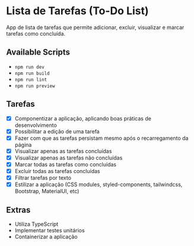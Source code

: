 # Lista de Tarefas (To-Do List)

App de lista de tarefas que permite adicionar, excluir, visualizar e marcar tarefas como concluída.

## Available Scripts

- `npm run dev`
- `npm run build`
- `npm run lint`
- `npm run preview`

## Tarefas

- [X] Componentizar a aplicação, aplicando boas práticas de desenvolvimento
- [X] Possibilitar a edição de uma tarefa
- [X] Fazer com que as tarefas persistam mesmo após o recarregamento da página
- [X] Visualizar apenas as tarefas concluídas
- [X] Visualizar apenas as tarefas não concluídas
- [X] Marcar todas as tarefas como concluídas
- [X] Excluir todas as tarefas concluídas
- [X] Filtrar tarefas por texto
- [X] Estilizar a aplicação (CSS modules, styled-components, tailwindcss, Bootstrap, MaterialUI, etc)

## Extras

- Utiliza TypeScript
- Implementar testes unitários
- Containerizar a aplicação